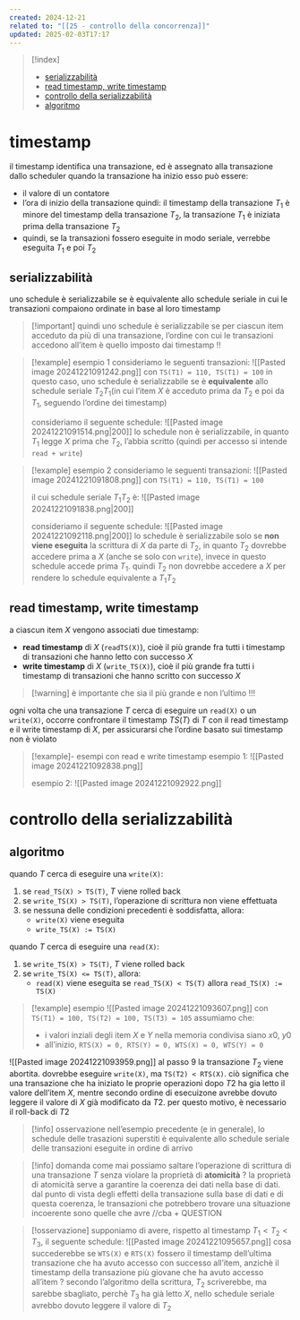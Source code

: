 ```yaml
---
created: 2024-12-21
related to: "[[25 - controllo della concorrenza]]"
updated: 2025-02-03T17:17
---
```

>[!index]
>
>- [serializzabilità](#serializzabilit%C3%A0)
>- [read timestamp, write timestamp](#read%20timestamp,%20write%20timestamp)
>- [controllo della serializzabilità](#controllo%20della%20serializzabilit%C3%A0)
>- [algoritmo](#algoritmo)
# timestamp
il timestamp identifica una transazione, ed è assegnato alla transazione dallo scheduler quando la transazione ha inizio
esso può essere:
- il valore di un contatore
- l’ora di inizio della transazione
quindi: il timestamp della transazione $T_{1}$ è minore del timestamp della transazione $T_{2}$, la transazione $T_{1}$  è iniziata prima della transazione $T_{2}$
- quindi, se la transazioni fossero eseguite in modo seriale, verrebbe eseguita $T_{1}$ e poi $T_{2}$
## serializzabilità
uno schedule è serializzabile se è equivalente allo schedule seriale in cui le transazioni compaiono ordinate in base al loro timestamp
>[!important] quindi uno schedule è serializzabile se per ciascun item acceduto da più di una transazione, l’ordine con cui le transazioni accedono all’item è quello imposto dai timestamp !!

>[!example] esempio 1
consideriamo le seguenti transazioni:
![[Pasted image 20241221091242.png]]
con `TS(T1) = 110, TS(T1) = 100`
in questo caso, uno schedule è serializzabile se è **equivalente** allo schedule seriale $T_{2}T_{1}$(in cui l’item $X$ è acceduto prima da $T_{2}$ e poi da $T_{1}$, seguendo l’ordine dei timestamp)
>
>consideriamo il seguente schedule:
![[Pasted image 20241221091514.png|200]]
lo schedule non è serializzabile, in quanto $T_{1}$ legge $X$ prima che $T_{2}$, l’abbia scritto (quindi per accesso si intende `read + write`)

>[!example] esempio 2
consideriamo le seguenti transazioni:
![[Pasted image 20241221091808.png]]
con `TS(T1) = 110, TS(T1) = 100`
>
>il cui schedule seriale $T_{1}T_{2}$ è:
![[Pasted image 20241221091838.png|200]]
>
>consideriamo il seguente schedule:
>![[Pasted image 20241221092118.png|200]]
lo schedule è serializzabile solo se **non viene eseguita** la scrittura di $X$ da parte di $T_2$, in quanto $T_{2}$ dovrebbe accedere prima a $X$ (anche se solo con `write`), invece in questo schedule accede prima $T_{1}$. quindi $T_{2}$ non dovrebbe accedere a $X$ per rendere lo schedule equivalente a $T_{1}T_{2}$
## read timestamp, write timestamp
a ciascun item $X$ vengono associati due timestamp:
- **read timestamp** di $X$ (`readTS(X)`), cioè il più grande fra tutti i timestamp di transazioni che hanno letto con successo $X$
- **write timestamp** di $X$ (`write_TS(X)`), cioè il più grande fra tutti i timestamp di transazioni che hanno scritto con successo $X$
>[!warning] è importante che sia il più grande e non l’ultimo !!!

ogni volta che una transazione $T$ cerca di eseguire un `read(X)` o un `write(X)`, occorre confrontare il timestamp $TS(T)$ di $T$ con il read timestamp e il write timestamp di $X$, per assicurarsi che l’ordine basato sui timestamp non è violato

>[!example]- esempi con read e write timestamp
esempio 1:
![[Pasted image 20241221092838.png]]
>
> esempio 2:
![[Pasted image 20241221092922.png]]

# controllo della serializzabilità
## algoritmo
quando $T$ cerca di eseguire una `write(X)`:
1. se `read_TS(X) > TS(T)`, $T$ viene rolled back
2. se `write_TS(X) > TS(T)`, l’operazione di scrittura non viene effettuata
3. se nessuna delle condizioni precedenti è soddisfatta, allora:
	- `write(X)` viene eseguita
	- `write_TS(X) := TS(X)`

quando $T$ cerca di eseguire una `read(X)`:
1. se `write_TS(X) > TS(T)`, $T$ viene rolled back
2. se `write_TS(X) <= TS(T)`, allora:
	- `read(X)` viene eseguita
se `read_TS(X) < TS(T)` allora `read_TS(X) := TS(X)`
>[!example] esempio
![[Pasted image 20241221093607.png]]
con `TS(T1) = 100, TS(T2) = 100, TS(T3) = 105`
>assumiamo che:
>- i valori inziali degli item $X$ e $Y$ nella memoria condivisa siano $x0$, $y0$
>- all’inizio, `RTS(X) = 0, RTS(Y) = 0, WTS(X) = 0, WTS(Y) = 0`
>
![[Pasted image 20241221093959.png]]
al passo 9 la transazione $T_{2}$ viene abortita. dovrebbe eseguire `write(X)`, ma `TS(T2) < RTS(X)`. ciò significa che una transazione che ha iniziato le proprie operazioni dopo $T2$ ha gia letto il valore dell’item $X$, mentre secondo ordine di esecuizone avrebbe dovuto leggere il valore di $X$ già modificato da $T2$. per questo motivo, è necessario il roll-back di $T2$

>[!info] osservazione
>nell’esempio precedente (e in generale), lo schedule delle trasazioni superstiti è equivalente allo schedule seriale delle transazioni eseguite in ordine di arrivo

>[!info] domanda 
>come mai possiamo saltare l’operazione di scrittura di una transazione $T$ senza violare la proprietà di **atomicità** ?
>la proprietà di atomicità serve a garantire la coerenza dei dati nella base di dati. dal punto di vista degli effetti della transazione sulla base di dati e di questa coerenza, le transazioni che potrebbero trovare una situazione incoerente sono quelle che avre //cba + QUESTION

>[!osservazione]
supponiamo di avere, rispetto al timestamp $T_{1} < T_{2} < T_{3}$, il seguente schedule:
![[Pasted image 20241221095657.png]]
cosa succederebbe se `WTS(X)` e `RTS(X)` fossero il timestamp dell’ultima transazione che ha avuto accesso con successo all’item, anzichè il timestamp della transazione più giovane che ha avuto accesso all’item ?
>secondo l’algoritmo della scrittura,  $T_{2}$ scriverebbe, ma sarebbe sbagliato, perchè $T_{3}$ ha già letto $X$, nello schedule seriale avrebbo dovuto leggere il valore di $T_{2}$